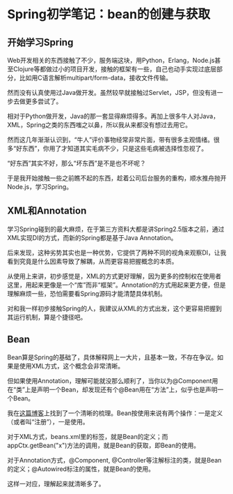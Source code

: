# Spring初学笔记：bean的创建与获取



## 开始学习Spring

Web开发相关的东西接触了不少，服务端这块，用Python，Erlang，Node.js甚至Clojure等都做过小的项目开发，接触的框架有一些，自己也动手实现过底层部分，比如用C语言解析multipart/form-data，接收文件传输。

然而没有认真使用过Java做开发。虽然较早就接触过Servlet，JSP，但没有进一步去做更多尝试了。

相对于Python做开发，Java的那一套显得麻烦得多。再加上很多牛人对Java，XML，Spring之类的东西嗤之以鼻，所以我从来都没有想过去用它。

然而这几年渐渐认识到，“牛人”评价事物经常非常片面，带有很多主观情绪。很多“好东西”，你用了才知道其实毛病不少，只是这些毛病被选择性忽视了。

“好东西”其实不好，那么“坏东西”是不是也不坏呢？

于是我开始接触一些之前瞧不起的东西，趁着公司后台服务的重构，顺水推舟抛开Node.js，学习Spring。


## XML和Annotation

学习Spring碰到的最大麻烦，在于第三方资料大都是讲Spring2.5版本之前，通过XML实现DI的方式，而新的Spring都是基于Java Annotation。

后来发现，这种劣势其实也是一种优势，它提供了两种不同的视角来观察DI，让我看到究竟是什么因素导致了解耦，从而更容易把握概念的本质。

从使用上来讲，初步感觉是，XML的方式更好理解，因为更多的控制权在使用者这里，用起来更像是一个“库”而非“框架”。Annotation的方式用起来更方便，但是理解麻烦一些，恐怕需要看Spring源码才能清楚具体机制。

对和我一样初步接触Spring的人，我建议从XML的方式出发，这个更容易把握到其运行机制，算是个捷径吧。


## Bean

Bean算是Spring的基础了，具体解释网上一大片，且基本一致，不存在争议。如果是使用XML方式，这个概念会非常清晰。

但如果使用Annotation，理解可能就没那么顺利了，当你以为@Component用在“类”上是声明一个Bean，却发现还有个@Bean用在“方法”上，似乎也是声明一个Bean。

我在[这篇博客][reference]上找到了一个清晰的梳理。Bean按使用来说有两个操作：一是定义（或者叫“注册”），一是使用。

对于XML方式，beans.xml里的<bean>标签，就是Bean的定义；而appCtx.getBean("x")方法的调用，就是Bean的获取，即Bean的使用。

对于Annotation方式，@Component, @Controller等注解标注的类，就是Bean的定义；@Autowired标注的属性，就是Bean的使用。

这样一对应，理解起来就清晰多了。


[reference]: http://www.cnblogs.com/bossen/p/5824067.html

